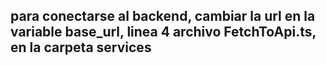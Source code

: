 ## para conectarse al backend, cambiar la url en la variable base_url, linea 4 archivo FetchToApi.ts, en la carpeta services
